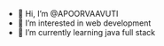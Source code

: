 - 👋 Hi, I’m @APOORVAAVUTI
- 👀 I’m interested in web development
- 🌱 I’m currently learning java full stack


<!---
APOORVAAVUTI/APOORVAAVUTI is a ✨ special ✨ repository because its `README.md` (this file) appears on your GitHub profile.
You can click the Preview link to take a look at your changes.
--->
